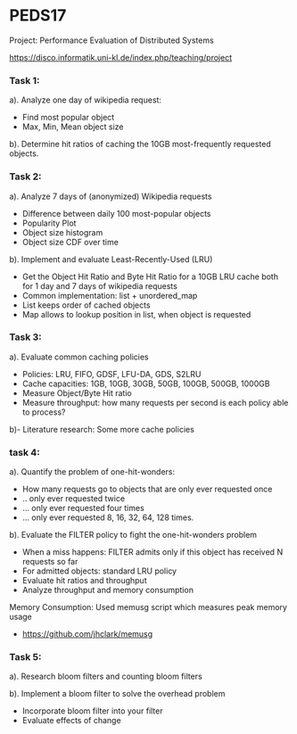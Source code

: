 # PEDS17
Project: Performance Evaluation of Distributed Systems

https://disco.informatik.uni-kl.de/index.php/teaching/project

<h3> Task 1: </h3>

a). Analyze one day of wikipedia request:
- Find most popular object
- Max, Min, Mean object size

b). Determine hit ratios of caching the 10GB most-frequently requested objects.


<h3>Task 2: </h3>

a). Analyze 7 days of (anonymized) Wikipedia requests
- Difference between daily 100 most-popular objects
- Popularity Plot
- Object size histogram
- Object size CDF over time

b). Implement and evaluate Least-Recently-Used (LRU)
- Get the Object Hit Ratio and Byte Hit Ratio for a 10GB LRU cache both for 1 day and 7 days of wikipedia requests
- Common implementation: list + unordered_map
- List keeps order of cached objects
- Map allows to lookup position in list, when object is requested


<h3>Task 3: </h3>

a). Evaluate common caching policies
- Policies: LRU, FIFO, GDSF, LFU-DA, GDS, S2LRU
- Cache capacities: 1GB, 10GB, 30GB, 50GB, 100GB, 500GB, 1000GB
- Measure Object/Byte Hit ratio
- Measure throughput: how many requests per second is each policy able to process? 

b)- Literature research: Some more cache policies


<h3>task 4: </h3>

a). Quantify the problem of one-hit-wonders:
- How many requests go to objects that are only ever requested once
- .. only ever requested twice
- ... only ever requested four times
- ... only ever requested 8, 16, 32, 64, 128 times.


b). Evaluate the FILTER policy to fight the one-hit-wonders problem
- When a miss happens: FILTER admits only if this object has received N requests so far
- For admitted objects: standard LRU policy
- Evaluate hit ratios and throughput
- Analyze throughput and memory consumption

Memory Consumption: Used memusg script which measures peak memory usage 
- https://github.com/jhclark/memusg


<h3>Task 5: </h3>

a). Research bloom filters and counting bloom filters

b). Implement a bloom filter to solve the overhead problem
- Incorporate bloom filter into your filter
- Evaluate effects of change
